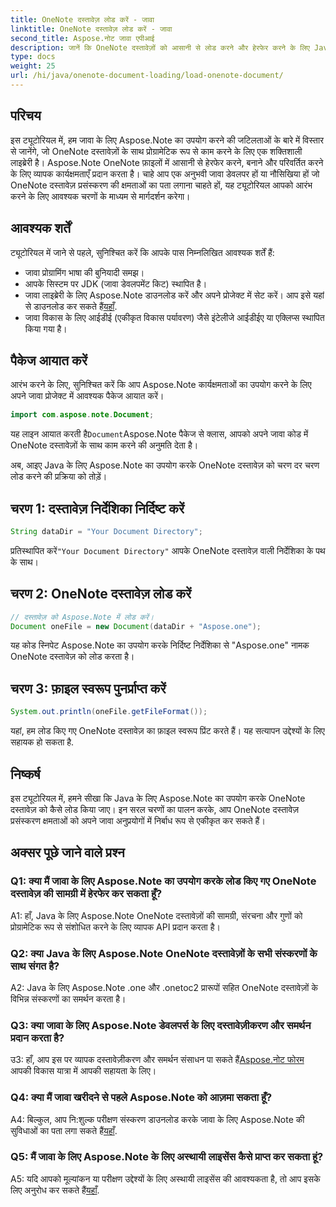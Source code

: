 ```yaml
---
title: OneNote दस्तावेज़ लोड करें - जावा
linktitle: OneNote दस्तावेज़ लोड करें - जावा
second_title: Aspose.नोट जावा एपीआई
description: जानें कि OneNote दस्तावेज़ों को आसानी से लोड करने और हेरफेर करने के लिए Java के लिए Aspose.Note का उपयोग कैसे करें। जावा डेवलपर्स के लिए व्यापक ट्यूटोरियल।
type: docs
weight: 25
url: /hi/java/onenote-document-loading/load-onenote-document/
---
```

## परिचय

इस ट्यूटोरियल में, हम जावा के लिए Aspose.Note का उपयोग करने की जटिलताओं के बारे में विस्तार से जानेंगे, जो OneNote दस्तावेज़ों के साथ प्रोग्रामेटिक रूप से काम करने के लिए एक शक्तिशाली लाइब्रेरी है। Aspose.Note OneNote फ़ाइलों में आसानी से हेरफेर करने, बनाने और परिवर्तित करने के लिए व्यापक कार्यक्षमताएँ प्रदान करता है। चाहे आप एक अनुभवी जावा डेवलपर हों या नौसिखिया हों जो OneNote दस्तावेज़ प्रसंस्करण की क्षमताओं का पता लगाना चाहते हों, यह ट्यूटोरियल आपको आरंभ करने के लिए आवश्यक चरणों के माध्यम से मार्गदर्शन करेगा।

## आवश्यक शर्तें

ट्यूटोरियल में जाने से पहले, सुनिश्चित करें कि आपके पास निम्नलिखित आवश्यक शर्तें हैं:

- जावा प्रोग्रामिंग भाषा की बुनियादी समझ।
- आपके सिस्टम पर JDK (जावा डेवलपमेंट किट) स्थापित है।
-  जावा लाइब्रेरी के लिए Aspose.Note डाउनलोड करें और अपने प्रोजेक्ट में सेट करें। आप इसे यहां से डाउनलोड कर सकते हैं[यहाँ](https://releases.aspose.com/note/java/).
- जावा विकास के लिए आईडीई (एकीकृत विकास पर्यावरण) जैसे इंटेलीजे आईडीईए या एक्लिप्स स्थापित किया गया है।

## पैकेज आयात करें

आरंभ करने के लिए, सुनिश्चित करें कि आप Aspose.Note कार्यक्षमताओं का उपयोग करने के लिए अपने जावा प्रोजेक्ट में आवश्यक पैकेज आयात करें।

```java
import com.aspose.note.Document;
```

 यह लाइन आयात करती है`Document`Aspose.Note पैकेज से क्लास, आपको अपने जावा कोड में OneNote दस्तावेज़ों के साथ काम करने की अनुमति देता है।

अब, आइए Java के लिए Aspose.Note का उपयोग करके OneNote दस्तावेज़ को चरण दर चरण लोड करने की प्रक्रिया को तोड़ें।

## चरण 1: दस्तावेज़ निर्देशिका निर्दिष्ट करें

```java
String dataDir = "Your Document Directory";
```

 प्रतिस्थापित करें`"Your Document Directory"` आपके OneNote दस्तावेज़ वाली निर्देशिका के पथ के साथ।

## चरण 2: OneNote दस्तावेज़ लोड करें

```java
// दस्तावेज़ को Aspose.Note में लोड करें।
Document oneFile = new Document(dataDir + "Aspose.one");
```

यह कोड स्निपेट Aspose.Note का उपयोग करके निर्दिष्ट निर्देशिका से "Aspose.one" नामक OneNote दस्तावेज़ को लोड करता है।

## चरण 3: फ़ाइल स्वरूप पुनर्प्राप्त करें

```java
System.out.println(oneFile.getFileFormat());
```

यहां, हम लोड किए गए OneNote दस्तावेज़ का फ़ाइल स्वरूप प्रिंट करते हैं। यह सत्यापन उद्देश्यों के लिए सहायक हो सकता है.

## निष्कर्ष

इस ट्यूटोरियल में, हमने सीखा कि Java के लिए Aspose.Note का उपयोग करके OneNote दस्तावेज़ को कैसे लोड किया जाए। इन सरल चरणों का पालन करके, आप OneNote दस्तावेज़ प्रसंस्करण क्षमताओं को अपने जावा अनुप्रयोगों में निर्बाध रूप से एकीकृत कर सकते हैं।

## अक्सर पूछे जाने वाले प्रश्न

### Q1: क्या मैं जावा के लिए Aspose.Note का उपयोग करके लोड किए गए OneNote दस्तावेज़ की सामग्री में हेरफेर कर सकता हूँ?

A1: हाँ, Java के लिए Aspose.Note OneNote दस्तावेज़ों की सामग्री, संरचना और गुणों को प्रोग्रामेटिक रूप से संशोधित करने के लिए व्यापक API प्रदान करता है।

### Q2: क्या Java के लिए Aspose.Note OneNote दस्तावेज़ों के सभी संस्करणों के साथ संगत है?

A2: Java के लिए Aspose.Note .one और .onetoc2 प्रारूपों सहित OneNote दस्तावेज़ों के विभिन्न संस्करणों का समर्थन करता है।

### Q3: क्या जावा के लिए Aspose.Note डेवलपर्स के लिए दस्तावेज़ीकरण और समर्थन प्रदान करता है?

 उ3: हाँ, आप इस पर व्यापक दस्तावेज़ीकरण और समर्थन संसाधन पा सकते हैं[Aspose.नोट फोरम](https://forum.aspose.com/c/note/28) आपकी विकास यात्रा में आपकी सहायता के लिए।

### Q4: क्या मैं जावा खरीदने से पहले Aspose.Note को आज़मा सकता हूँ?

 A4: बिल्कुल, आप नि:शुल्क परीक्षण संस्करण डाउनलोड करके जावा के लिए Aspose.Note की सुविधाओं का पता लगा सकते हैं[यहाँ](https://releases.aspose.com/).

### Q5: मैं जावा के लिए Aspose.Note के लिए अस्थायी लाइसेंस कैसे प्राप्त कर सकता हूं?

 A5: यदि आपको मूल्यांकन या परीक्षण उद्देश्यों के लिए अस्थायी लाइसेंस की आवश्यकता है, तो आप इसके लिए अनुरोध कर सकते हैं[यहाँ](https://purchase.aspose.com/temporary-license/).
